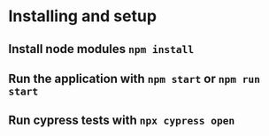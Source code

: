 # Installing and setup

## Install node modules `npm install`

## Run the application with `npm start` or `npm run start`

## Run cypress tests with `npx cypress open`
